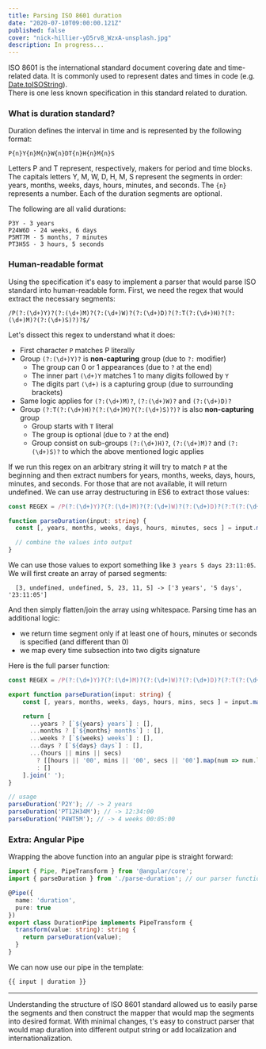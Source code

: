 ```yaml
---
title: Parsing ISO 8601 duration 
date: "2020-07-10T09:00:00.121Z"
published: false
cover: "nick-hillier-yD5rv8_WzxA-unsplash.jpg"
description: In progress...
---
```

ISO 8601 is the international standard document covering date and time-related data. It is commonly used 
to represent dates and times in code 
(e.g. [Date.toISOString](https://developer.mozilla.org/en-US/docs/Web/JavaScript/Reference/Global_Objects/Date/toISOString)).   
There is one less known specification in this standard related to duration.

### What is duration standard?

Duration defines the interval in time and is represented by the following format:

```
P{n}Y{n}M{n}W{n}DT{n}H{n}M{n}S
```

Letters P and T represent, respectively, makers for period and time blocks. The capitals letters Y, M, W, D, H, M, S represent the segments in order: 
years, months, weeks, days, hours, minutes, and seconds. The `{n}` represents a number. Each of the duration
segments are optional.

The following are all valid durations:

```
P3Y - 3 years
P24W6D - 24 weeks, 6 days
P5MT7M - 5 months, 7 minutes
PT3H5S - 3 hours, 5 seconds
```

### Human-readable format

Using the specification it's easy to implement a parser that would parse ISO standard into human-readable form.
First, we need the regex that would extract the necessary segments:

```jsregexp
/P(?:(\d+)Y)?(?:(\d+)M)?(?:(\d+)W)?(?:(\d+)D)?(?:T(?:(\d+)H)?(?:(\d+)M)?(?:(\d+)S)?)?$/
```

Let's dissect this regex to understand what it does: 
* First character `P` matches P literally
* Group `(?:(\d+)Y)?` is **non-capturing** group (due to `?:` modifier)
    * The group can 0 or 1 appearances (due to `?` at the end)
    * The inner part `(\d+)Y` matches 1 to many digits followed by `Y`
    * The digits part `(\d+)` is a capturing group (due to surrounding brackets)    
* Same logic applies for `(?:(\d+)M)?`, `(?:(\d+)W)?` and `(?:(\d+)D)?`
* Group `(?:T(?:(\d+)H)?(?:(\d+)M)?(?:(\d+)S)?)?` is also **non-capturing** group
    * Group starts with `T` literal
    * The group is optional (due to `?` at the end)
    * Group consist on sub-groups `(?:(\d+)H)?`, `(?:(\d+)M)?` and `(?:(\d+)S)?` to which the above mentioned logic applies
    
If we run this regex on an arbitrary string it will try to match `P` at the beginning and then extract numbers for
years, months, weeks, days, hours, minutes, and seconds. For those that are not available, it will return undefined.
We can use array destructuring in ES6 to extract those values:

```typescript
const REGEX = /P(?:(\d+)Y)?(?:(\d+)M)?(?:(\d+)W)?(?:(\d+)D)?(?:T(?:(\d+)H)?(?:(\d+)M)?(?:(\d+)S)?)?$/;

function parseDuration(input: string) {
  const [, years, months, weeks, days, hours, minutes, secs ] = input.match(REGEX);

  // combine the values into output
}
```

We can use those values to export something like `3 years 5 days 23:11:05`. We will first 
create an array of parsed segments:

```
  [3, undefined, undefined, 5, 23, 11, 5] -> ['3 years', '5 days', '23:11:05']
```

And then simply flatten/join the array using whitespace. Parsing time has an additional logic:
* we return time segment only if at least one of hours, minutes or seconds is specified (and different than 0)
* we map every time subsection into two digits signature

Here is the full parser function:

```typescript
const REGEX = /P(?:(\d+)Y)?(?:(\d+)M)?(?:(\d+)W)?(?:(\d+)D)?(?:T(?:(\d+)H)?(?:(\d+)M)?(?:(\d+)S)?)?$/;

export function parseDuration(input: string) {
    const [, years, months, weeks, days, hours, mins, secs ] = input.match(REGEX) || [];

    return [
      ...years ? [`${years} years`] : [],
      ...months ? [`${months} months`] : [],
      ...weeks ? [`${weeks} weeks`] : [],
      ...days ? [`${days} days`] : [],
      ...(hours || mins || secs)
        ? [[hours || '00', mins || '00', secs || '00'].map(num => num.length < 2 ? `0${num}` : num).join(':')]
        : []
    ].join(' ');
}

// usage
parseDuration('P2Y'); // -> 2 years
parseDuration('PT12H34M'); // -> 12:34:00
parseDuration('P4WT5M'); // -> 4 weeks 00:05:00
```

### Extra: Angular Pipe

Wrapping the above function into an angular pipe is straight forward:

```typescript
import { Pipe, PipeTransform } from '@angular/core';
import { parseDuration } from './parse-duration'; // our parser function

@Pipe({
  name: 'duration',
  pure: true
})
export class DurationPipe implements PipeTransform {
  transform(value: string): string {
    return parseDuration(value);
  }
}
```

We can now use our pipe in the template:
```html
{{ input | duration }}
```

---

Understanding the structure of ISO 8601 standard allowed us to easily parse the segments and then construct the
mapper that would map the segments into desired format. With minimal changes, t's easy to construct 
parser that would map duration into different output string or add localization and internationalization.
